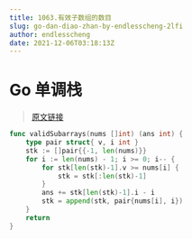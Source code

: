 ```yaml
---
title: 1063.有效子数组的数目
slug: go-dan-diao-zhan-by-endlesscheng-2lfi
author: endlesscheng
date: 2021-12-06T03:18:13Z
---
```

# Go 单调栈
 
> [原文链接](https://leetcode.cn/problems/number-of-valid-subarrays/solution/go-dan-diao-zhan-by-endlesscheng-2lfi)
```go
func validSubarrays(nums []int) (ans int) {
	type pair struct{ v, i int }
	stk := []pair{{-1, len(nums)}}
	for i := len(nums) - 1; i >= 0; i-- {
		for stk[len(stk)-1].v >= nums[i] {
			stk = stk[:len(stk)-1]
		}
		ans += stk[len(stk)-1].i - i
		stk = append(stk, pair{nums[i], i})
	}
	return
}
```

